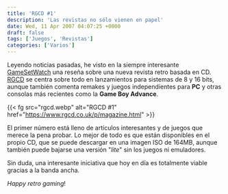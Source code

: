 ```yaml
---
title: 'RGCD #1'
description: 'Las revistas no sólo vienen en papel'
date: Wed, 11 Apr 2007 04:07:25 +0000
draft: false
tags: ['Juegos', 'Revistas']
categories: ['Varios']
---
```


Leyendo noticias pasadas, he visto en la siempre interesante [GameSetWatch](http://feeds.feedburner.com/~r/gamesetwatch/~3/106293041/rgcd_goes_retro_cd_crazed_1.php) una reseña sobre una nueva revista retro basada en CD. [RGCD](http://rgcd.co.uk/about/) se centra sobre todo en lanzamientos para sistemas de 8 y 16 bits, aunque también comenta remakes y juegos independientes para **PC** y otras consolas más recientes como la **Game Boy Advance**.

{{< fg src="rgcd.webp" alt="RGCD #1" href="https://www.rgcd.co.uk/p/magazine.html" >}}

El primer número está lleno de artículos interesantes y de juegos que merece la pena probar. Lo mejor de todo es que están disponibles en el propio CD, que se puede descargar en una imagen ISO de 164MB, aunque también puede bajarse una versión "_lite_" sin los juegos ni emuladores.

Sin duda, una interesante iniciativa que hoy en día es totalmente viable gracias a la banda ancha.

_Happy retro gaming_!